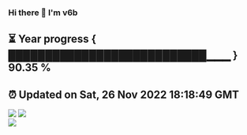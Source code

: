 ### Hi there 👋  I'm v6b  
⏳ Year progress { ███████████████████████████▁▁▁ } 90.35 %
---
⏰ Updated on Sat, 26 Nov 2022 18:18:49 GMT
---
![](https://github-readme-stats.vercel.app/api?username=v6b&bg_color=30,e96443,904e95&title_color=fff&text_color=fff&layout=compact)
![](https://github-readme-stats.vercel.app/api/top-langs/?username=v6b&layout=compact&bg_color=30,e96443,904e95&title_color=fff&text_color=fff)  
![](https://gcore.jsdelivr.net/gh/v6b/v6b@main/assets/github-contribution-grid-snake.svg)

